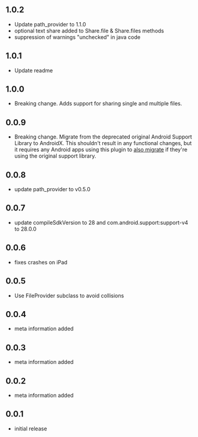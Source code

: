 ## 1.0.2

* Update path_provider to 1.1.0
* optional text share added to Share.file & Share.files methods
* suppression of warnings "unchecked" in java code

## 1.0.1

* Update readme

## 1.0.0

* Breaking change. Adds support for sharing single and multiple files.

## 0.0.9

* Breaking change. Migrate from the deprecated original Android Support Library to AndroidX. This shouldn't result in any functional changes, but it requires   any Android apps using this plugin to [also migrate](https://developer.android.com/jetpack/androidx/migrate) if they're using the original support library.

## 0.0.8

* update path_provider to v0.5.0

## 0.0.7

* update compileSdkVersion to 28 and com.android.support:support-v4 to 28.0.0

## 0.0.6

* fixes crashes on iPad

## 0.0.5

* Use FileProvider subclass to avoid collisions

## 0.0.4

* meta information added

## 0.0.3

* meta information added

## 0.0.2

* meta information added

## 0.0.1

* initial release